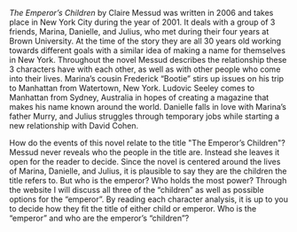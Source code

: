_The Emperor’s Children_ by Claire Messud was written in 2006 and takes place in New York City during the year of 2001. It deals with a group of 3 friends, Marina, Danielle, and Julius, who met during their four years at Brown University. At the time of the story they are all 30 years old working towards different goals with a similar idea of making a name for themselves in New York. Throughout the novel Messud describes the relationship these 3 characters have with each other, as well as with other people who come into their lives. Marina’s cousin Frederick “Bootie” stirs up issues on his trip to Manhattan from Watertown, New York. Ludovic Seeley comes to Manhattan from Sydney, Australia in hopes of creating a magazine that makes his name known around the world. Danielle falls in love with Marina’s father Murry, and Julius struggles through temporary jobs while starting a new relationship with David Cohen.

How do the events of this novel relate to the title "The Emperor’s Children"? Messud never reveals who the people in the title are. Instead she leaves it open for the reader to decide. Since the novel is centered around the lives of Marina, Danielle, and Julius, it is plausible to say they are the children the title refers to. But who is the emperor? Who holds the most power? Through the website I will discuss all three of the “children” as well as possible options for the “emperor”. By reading each character analysis, it is up to you to decide how they fit the title of either child or emperor. Who is the “emperor” and who are the emperor’s “children”?
